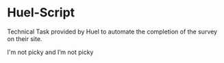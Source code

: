 # Huel-Script

Technical Task provided by Huel to automate the completion of the survey on their site.

I'm not picky and I’m not picky
